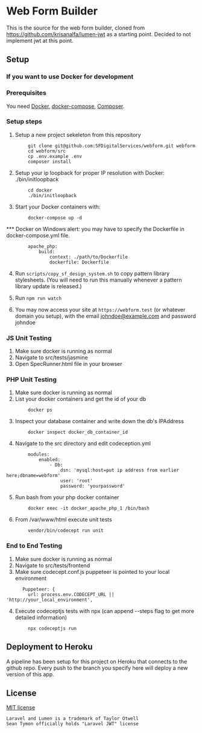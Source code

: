 # Web Form Builder

This is the source for the web form builder, cloned from https://github.com/krisanalfa/lumen-jwt as a starting point. Decided to not implement jwt at this point.

## Setup

### If you want to use Docker for development
### Prerequisites
You need [Docker](https://www.docker.com/get-started), [docker-compose](https://docs.docker.com/compose/), [Composer](https://getcomposer.org/doc/00-intro.md).

### Setup steps
1. Setup a new project sekeleton from this repository
```
        git clone git@github.com:SFDigitalServices/webform.git webform
        cd webform/src
        cp .env.example .env
        composer install
```

2. Setup your ip loopback for proper IP resolution with Docker: ./bin/initloopback
```
        cd docker
        ./bin/initloopback

```

3. Start your Docker containers with:
```
        docker-compose up -d
```
*** Docker on Windows alert: you may have to specify the Dockerfile in docker-compose.yml file.
```
        apache_php:
            build:
                context: ./path/to/Dockerfile
                dockerfile: Dockerfile
```

4. Run `scripts/copy_sf_design_system.sh` to copy pattern library stylesheets. (You will need to run this manually whenever a pattern library update is released.)

5. Run `npm run watch`

6. You may now access your site at `https://webform.test` (or whatever domain you setup), with the email johndoe@example.com and password johndoe

### JS Unit Testing
1. Make sure docker is running as normal
2. Navigate to src/tests/jasmine
3. Open SpecRunner.html file in your browser

### PHP Unit Testing
1. Make sure docker is running as normal
2. List your docker containers and get the id of your db
```
        docker ps
```
3. Inspect your database container and write down the db's IPAddress
```
        docker inspect docker_db_container_id
```
4. Navigate to the src directory and edit codeception.yml
```
		modules:
			enabled:
				- Db:
					dsn: 'mysql:host=put ip address from earlier here;dbname=webform'
					user: 'root'
					password: 'yourpassword'
```
5. Run bash from your php docker container
```
        docker exec -it docker_apache_php_1 /bin/bash
```
6. From /var/www/html execute unit tests
```
		vendor/bin/codecept run unit
```

### End to End Testing
1. Make sure docker is running as normal
2. Navigate to src/tests/frontend
3. Make sure codecept.conf.js puppeteer is pointed to your local environment
```
      Puppeteer: {
        url: process.env.CODECEPT_URL || 'http://your_local_environment',
```
4. Execute codeceptjs tests with npx (can append --steps flag to get more detailed information)
```
        npx codeceptjs run
```

## Deployment to Heroku

A pipeline has been setup for this project on Heroku that connects to the github repo. Every push to the branch you specify here will deploy a new version of this app.

## License

[MIT license](http://opensource.org/licenses/MIT)

```
Laravel and Lumen is a trademark of Taylor Otwell
Sean Tymon officially holds "Laravel JWT" license
```